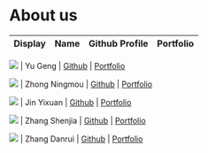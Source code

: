 # About us

Display | Name | Github Profile | Portfolio 
--------|:----:|:--------------:|:---------:

![](https://via.placeholder.com/100.png?text=Photo) | Yu Geng | [Github](https://github.com/gy716) | [Portfolio](https://ay2021s1-cs2113t-f11-2.github.io/tp/team/gy716.html)

![](https://via.placeholder.com/100.png?text=Photo) | Zhong Ningmou | [Github](https://github.com/ZhongNingmou) | [Portfolio](https://ay2021s1-cs2113t-f11-2.github.io/tp/team/zhongningmou.html)

![](https://via.placeholder.com/100.png?text=Photo) | Jin Yixuan | [Github](https://github.com/JinYixuan-Au) | [Portfolio](https://ay2021s1-cs2113t-f11-2.github.io/tp/team/jinyixuan-au.html)


![](https://via.placeholder.com/100.png?text=Photo) | Zhang Shenjia | [Github](https://github.com/jessicazhang617) | [Portfolio](https://ay2021s1-cs2113t-f11-2.github.io/tp/team/jessicazhang617.html)

![](https://via.placeholder.com/100.png?text=Photo) | Zhang Danrui | [Github](https://github.com/zhangcaicai123) | [Portfolio](https://ay2021s1-cs2113t-f11-2.github.io/tp/team/zhangcaicai123.html)